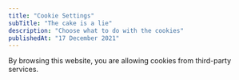 ```yaml
---
title: "Cookie Settings"
subTitle: "The cake is a lie"
description: "Choose what to do with the cookies"
publishedAt: "17 December 2021"
---
```


By browsing this website, you are allowing cookies from third-party services.
